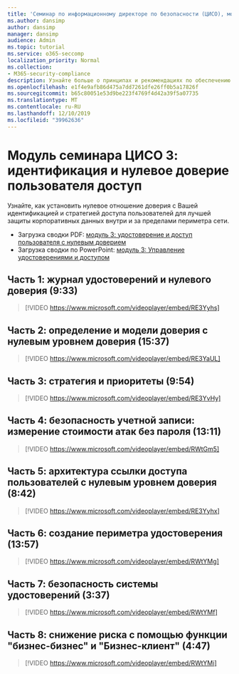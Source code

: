 ```yaml
---
title: 'Семинар по информационному директоре по безопасности (ЦИСО), модуль 3: идентификация и управление доступом'
ms.author: dansimp
author: dansimp
manager: dansimp
audience: Admin
ms.topic: tutorial
ms.service: o365-seccomp
localization_priority: Normal
ms.collection:
- M365-security-compliance
description: Узнайте больше о принципах и рекомендациях по обеспечению безопасности модернизации в Организации.
ms.openlocfilehash: e1f4e9afb86d475a7dd7261dfe26ff0b5a17826f
ms.sourcegitcommit: b65c80051e53d9be223f4769f4d42a39f5a07735
ms.translationtype: MT
ms.contentlocale: ru-RU
ms.lasthandoff: 12/10/2019
ms.locfileid: "39962636"
---
```

# <a name="ciso-workshop-module-3-identity-and-zero-trust-user-access"></a>Модуль семинара ЦИСО 3: идентификация и нулевое доверие пользователя доступ

Узнайте, как установить нулевое отношение доверия с Вашей идентификацией и стратегией доступа пользователей для лучшей защиты корпоративных данных внутри и за пределами периметра сети.

- Загрузка сводки PDF: [модуль 3: удостоверение и доступ пользователя с нулевым доверием](../media/ciso-workshop-3-identity-and-zero-trust-user-access.pdf)
- Загрузка сводки по PowerPoint: [модуль 3: Управление удостоверениями и доступом](../media/ciso-workshop-3-identity-and-zero-trust-user-access.pptx)

## <a name="part-1-identity-and-zero-trust-history-933"></a>Часть 1: журнал удостоверений и нулевого доверия (9:33)

> [!VIDEO https://www.microsoft.com/videoplayer/embed/RE3Yyhs]

## <a name="part-2-zero-trust-definition-and-models-1537"></a>Часть 2: определение и модели доверия с нулевым уровнем доверия (15:37)

> [!VIDEO https://www.microsoft.com/videoplayer/embed/RE3YaUL]

## <a name="part-3-strategy-and-priorities-954"></a>Часть 3: стратегия и приоритеты (9:54)

> [!VIDEO https://www.microsoft.com/videoplayer/embed/RE3YvHy]

## <a name="part-4-account-security-measuring-cost-of-attack-password-less-authentication-1311"></a>Часть 4: безопасность учетной записи: измерение стоимости атак без пароля (13:11)

> [!VIDEO https://www.microsoft.com/videoplayer/embed/RWtGm5]

##  <a name="part-5-zero-trust-user-access-reference-architecture-842"></a>Часть 5: архитектура ссылки доступа пользователей с нулевым уровнем доверия (8:42)

> [!VIDEO https://www.microsoft.com/videoplayer/embed/RE3Yyhx]

##  <a name="part-6-build-an-identity-perimeter-1357"></a>Часть 6: создание периметра удостоверения (13:57)

> [!VIDEO https://www.microsoft.com/videoplayer/embed/RWtYMg]

## <a name="part-7-identity-system-security-337"></a>Часть 7: безопасность системы удостоверений (3:37)

> [!VIDEO https://www.microsoft.com/videoplayer/embed/RWtYMf]

##  <a name="part-8-lowering-risk-using-business-to-business-and-business-to-customer-447"></a>Часть 8: снижение риска с помощью функции "бизнес-бизнес" и "Бизнес-клиент" (4:47)

> [!VIDEO https://www.microsoft.com/videoplayer/embed/RWtYMi]
